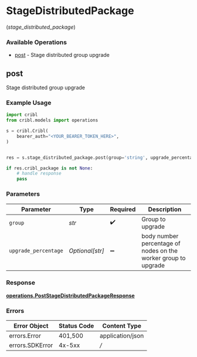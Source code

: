 # StageDistributedPackage
(*stage_distributed_package*)

### Available Operations

* [post](#post) - Stage distributed group upgrade

## post

Stage distributed group upgrade

### Example Usage

```python
import cribl
from cribl.models import operations

s = cribl.Cribl(
    bearer_auth="<YOUR_BEARER_TOKEN_HERE>",
)


res = s.stage_distributed_package.post(group='string', upgrade_percentage='string')

if res.cribl_package is not None:
    # handle response
    pass
```

### Parameters

| Parameter                                                      | Type                                                           | Required                                                       | Description                                                    |
| -------------------------------------------------------------- | -------------------------------------------------------------- | -------------------------------------------------------------- | -------------------------------------------------------------- |
| `group`                                                        | *str*                                                          | :heavy_check_mark:                                             | Group to upgrade                                               |
| `upgrade_percentage`                                           | *Optional[str]*                                                | :heavy_minus_sign:                                             | body number percentage of nodes on the worker group to upgrade |


### Response

**[operations.PostStageDistributedPackageResponse](../../models/operations/poststagedistributedpackageresponse.md)**
### Errors

| Error Object     | Status Code      | Content Type     |
| ---------------- | ---------------- | ---------------- |
| errors.Error     | 401,500          | application/json |
| errors.SDKError  | 4x-5xx           | */*              |
